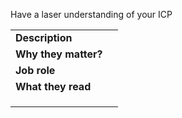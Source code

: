 
Have  a laser understanding of your ICP

|                      |     |
| -------------------- | --- |
| **Description**      |     |
| **Why they matter?** |     |
| **Job role**         |     |
| **What they read**   |     |
|                      |     |
|                      |     |
|                      |     |
